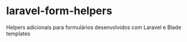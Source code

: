 # laravel-form-helpers
Helpers adicionais para formulários desenvolvidos com Laravel e Blade templates
